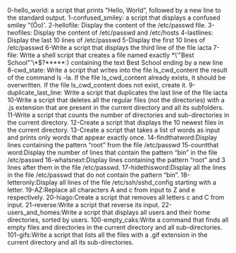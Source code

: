 0-hello_world: a script that prints “Hello, World”, followed by a new line to the standard output.
1-confused_smiley: a script that displays a confused smiley "(Ôo)'.
2-hellofile: Display the content of the /etc/passwd file.
3-twofiles: Display the content of /etc/passwd and /etc/hosts
4-lastlines: Display the last 10 lines of /etc/passwd
5-Display the first 10 lines of /etc/passwd
6-Write a script that displays the third line of the file iacta
7-file: Write a shell script that creates a file named exactly \*\\'"Best School"\'\\*$\?\*\*\*\*\*:) containing the text Best School ending by a new line
8-cwd_state: Write a script that writes into the file ls_cwd_content the result of the command ls -la. If the file ls_cwd_content already exists, it should be overwritten. If the file ls_cwd_content does not exist, create it.
9-duplicate_last_line: Write a script that duplicates the last line of the file iacta
10-Write a script that deletes all the regular files (not the directories) with a .js extension that are present in the current directory and all its subfolders.
11-Write a script that counts the number of directories and sub-directories in the current directory.
12-Create a script that displays the 10 newest files in the current directory.
13-Create a script that takes a list of words as input and prints only words that appear exactly once.
14-findthatword:Display lines containing the pattern “root” from the file /etc/passwd
15-countthat word:Display the number of lines that contain the pattern “bin” in the file /etc/passwd
16-whatsnext:Display lines containing the pattern “root” and 3 lines after them in the file /etc/passwd.
17-hidethisword:Display all the lines in the file /etc/passwd that do not contain the pattern “bin”.
18-letteronly:Display all lines of the file /etc/ssh/sshd_config starting with a letter.
19-AZ:Replace all characters A and c from input to Z and e respectively.
20-hiago:Create a script that removes all letters c and C from input.
21-reverse:Write a script that reverse its input.
22-users_and_homes:Write a script that displays all users and their home directories, sorted by users.
100-empty_caks:Write a command that finds all empty files and directories in the current directory and all sub-directories.
101-gifs:Write a script that lists all the files with a .gif extension in the current directory and all its sub-directories.


